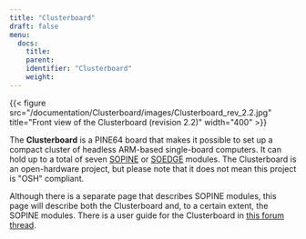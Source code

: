 ```yaml
---
title: "Clusterboard"
draft: false
menu:
  docs:
    title:
    parent:
    identifier: "Clusterboard"
    weight: 
---
```


{{< figure src="/documentation/Clusterboard/images/Clusterboard_rev_2.2.jpg" title="Front view of the Clusterboard (revision 2.2)" width="400" >}}

The **Clusterboard** is a PINE64 board that makes it possible to set up a compact cluster of headless ARM-based single-board computers. It can hold up to a total of seven [SOPINE](/documentation/SOPINE) or [SOEDGE](/documentation/SOEDGE) modules. The Clusterboard is an open-hardware project, but please note that it does not mean this project is "OSH" compliant.

Although there is a separate page that describes SOPINE modules, this page will describe both the Clusterboard and, to a certain extent, the SOPINE modules. There is a user guide for the Clusterboard in [this forum thread](https://forum.pine64.org/showthread.php?tid=7077).
